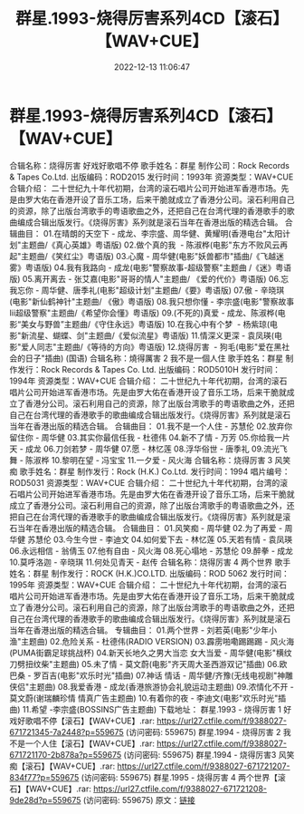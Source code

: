 ﻿---
title: 群星.1993-烧得厉害系列4CD【滚石】【WAV+CUE】
date: 2022-12-13 11:06:47
categories: WAV车载音乐、镜像
tags: 华语中文
---
# 群星.1993-烧得厉害系列4CD【滚石】【WAV+CUE】

合辑名称：烧得厉害 好戏好歌唱不停
歌手姓名：群星
制作公司：Rock Records & Tapes Co.Ltd.
出版编码：ROD2015
发行时间：1993年
资源类型：WAV+CUE
合辑介绍：
二十世纪九十年代初期，台湾的滚石唱片公司开始进军香港市场。先是由罗大佑在香港开设了音乐工场，后来干脆就成立了香港分公司。滚石利用自己的资源，除了出版台湾歌手的粤语歌曲之外，还把自己在台湾代理的香港歌手的歌曲编成合辑出版发行。《烧得厉害》系列就是滚石当年在香港出版的精选合辑。
合辑曲目：
01.在晴朗的天空下 - 成龙、李宗盛、周华健、黄耀明(香港电台"太阳计划"主题曲/《真心英雄》粤语版)
02.做个真的我  -
陈淑桦(电影"东方不败风云再起"主题曲/《笑红尘》粤语版)
03.心魔 - 周华健(电影"妖兽都市"插曲/《飞越迷雾》粤语版)
04.我有我路向 - 成龙(电影"警察故事-超级警察"主题曲 /《迷》粤语版)
05.离开离去 - 张艾嘉(电影"哥哥的情人"主题曲/ 《爱的代价》粤语版)
06.忘我忘你 - 周华健、唐季礼(电影"超级计划"主题曲/《要》粤语版)
07.傲 - 辛晓琪(电影"新仙鹤神针"主题曲/ 《傲》粤语版)
08.我只想你懂 - 李宗盛(电影"警察故事Iii超级警察"主题曲/《希望你会懂》粤语版)
09.(不死的)真爱 - 成龙、陈淑桦(电影“美女与野兽”主题曲/《守住永远》粤语版)
10.在我心中有个梦  -
杨紫琼(电影"新流星、蝴蝶、剑"主题曲/《爱似流星》粤语版)
11.情深义更深 - 袁凤瑛(电影"爱人同志"主题曲/《等待的方向》粤语版)
12.烧得厉害  - 狗毛(电影"爱在黑社会的日子"插曲)
(国语)
合辑名称：燒得厲害 2 我不是一個人住
歌手姓名：群星
制作发行：Rock Records & Tapes Co. Ltd.
出版编码：ROD5010H
发行时间：1994年
资源类型：WAV+CUE
合辑介绍：
二十世纪九十年代初期，台湾的滚石唱片公司开始进军香港市场。先是由罗大佑在香港开设了音乐工场，后来干脆就成立了香港分公司。滚石利用自己的资源，除了出版台湾歌手的粤语歌曲之外，还把自己在台湾代理的香港歌手的歌曲编成合辑出版发行。《烧得厉害》系列就是滚石当年在香港出版的精选合辑。
合辑曲目：
01.我不是一个人住 - 苏慧伦
02.放弃你留住你 - 周华健
03.其实你最信任我 - 杜德伟
04.新不了情 - 万芳
05.你给我一片天 - 成龙
06.刀剑若梦 - 周华健
07.愿 - 林忆莲
08.浮华俗世 - 唐季礼
09.流光飞舞 - 陈淑桦
10.黎明在望 - 冯宝宝
11.一夕爱 - 风火海
合辑名称：烧得厉害 3 风笑痴
歌手姓名：群星
制作发行：Rock (H.K.) Co.Ltd.
发行时间：1994
唱片编号：ROD5031
资源类型：WAV+CUE
合辑介绍：
二十世纪九十年代初期，台湾的滚石唱片公司开始进军香港市场。先是由罗大佑在香港开设了音乐工场，后来干脆就成立了香港分公司。滚石利用自己的资源，除了出版台湾歌手的粤语歌曲之外，还把自己在台湾代理的香港歌手的歌曲编成合辑出版发行。《烧得厉害》系列就是滚石当年在香港出版的精选合辑。
合辑曲目：
01.风笑痴 - 周华健
02.为了再爱 - 周华健 苏慧伦
03.今生今世 - 李迪文
04.如何爱下去 - 林忆莲
05.天若有情 - 袁凤瑛
06.永远相信 - 翁倩玉
07.他有自由 - 风火海
08.死心塌地 - 苏慧伦
09.醉拳 - 成龙
10.莫呼洛迦 - 辛晓琪
11.何处见青天 - 赵传
合辑名称：烧得厉害 4 两个世界
歌手姓名：群星
制作发行：ROCK (H.K.)CO.LTD.
出版编码：ROD 5062
发行时间：1995年
资源类型：WAV+CUE
合辑介绍：
二十世纪九十年代初期，台湾的滚石唱片公司开始进军香港市场。先是由罗大佑在香港开设了音乐工场，后来干脆就成立了香港分公司。滚石利用自己的资源，除了出版台湾歌手的粤语歌曲之外，还把自己在台湾代理的香港歌手的歌曲编成合辑出版发行。《烧得厉害》系列就是滚石当年在香港出版的精选合辑。
专辑曲目：
01.两个世界 - 刘若英(电影"少年小渔"主题曲)
02.危险关系 - 杜德伟(RADIO VERSION)
03.霹雳啪嘞踢踢踢 - 风火海(PUMA街霸足球挑战杯)
04.新天长地久之男大当恋 女大当爱 - 周华健(电影"横纹刀劈扭纹柴"主题曲)
05.未了情 - 莫文蔚(电影"齐天周大圣西游双记"插曲)
06.欧巴桑 - 罗百吉(电影"欢乐时光"插曲)
07.神话 情话 - 周华健/齐豫(无线电视剧"神雕侠侣"主题曲)
08.我爱香港 - 成龙(香港旅游协会礼貌运动主题曲)
09.浓情化不开 - 莫文蔚(谢瑞麟珍情 情真广告主题曲)
10.有着你的夜 - 李迪文(电影"欢乐时光"插曲)
11.希望 -李宗盛(BOSSINS广告主题曲)
下载地址：
群星.1993 - 烧得厉害 1 好戏好歌唱不停【滚石】【WAV+CUE】.rar: https://url27.ctfile.com/f/9388027-671721345-7a2448?p=559675
(访问密码: 559675)
群星.1994 - 烧得厉害 2 我不是一个人住【滚石】【WAV+CUE】.rar: https://url27.ctfile.com/f/9388027-671721170-2b878a?p=559675
(访问密码: 559675)
群星.1994 - 烧得厉害3 风笑痴【滚石】【WAV+CUE】.rar: https://url27.ctfile.com/f/9388027-671721207-834f77?p=559675
(访问密码: 559675)
群星.1995 - 烧得厉害 4 两个世界【滚石】【WAV+CUE】.rar: https://url27.ctfile.com/f/9388027-671721208-9de28d?p=559675
(访问密码: 559675)
原文：[链接](https://blog.sina.com.cn/s/blog_1647c7e76010310l1.html)